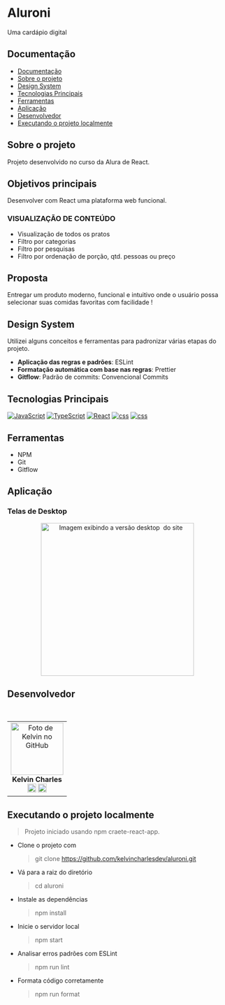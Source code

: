 # Aluroni

Uma cardápio  digital

## Documentação

- [Documentação](#)
- [Sobre o projeto](#sobre-o-projeto)
- [Design System](#design-system)
- [Tecnologias Principais](#tecnologias-principais)
- [Ferramentas](#ferramentas)
- [Aplicação](#aplicação)
- [Desenvolvedor](#desenvolvedor)
- [Executando o projeto localmente](#executando-o-projeto-localmente)

## Sobre o projeto

Projeto desenvolvido no curso da Alura de React.

## Objetivos principais

Desenvolver com React uma plataforma web funcional.

### VISUALIZAÇÃO DE CONTEÚDO

- Visualização de todos os pratos
- Filtro por categorias
- Filtro por pesquisas
- Filtro por ordenação de porção, qtd. pessoas ou preço

## Proposta

Entregar um produto moderno, funcional e intuitivo onde o usuário possa selecionar suas comidas favoritas com facilidade !

## Design System

Utilizei alguns conceitos e ferramentas para padronizar várias etapas do projeto.

- **Aplicação das regras e padrões**: ESLint
- **Formatação automática com base nas regras**: Prettier
- **Gitflow**: Padrão de commits: Convencional Commits

## Tecnologias Principais

[![JavaScript](https://img.shields.io/badge/JavaScript-F7DF1E?style=for-the-badge&logo=javascript&logoColor=black)](https://developer.mozilla.org/pt-BR/docs/Web/JavaScript)
[![TypeScript](https://img.shields.io/badge/TypeScript-007ACC?style=for-the-badge&logo=typescript&logoColor=white)](https://www.typescriptlang.org/)
[![React](https://img.shields.io/badge/React-20232A?style=for-the-badge&logo=react&logoColor=61DAFB)](https://pt-br.legacy.reactjs.org/)
[![css](https://img.shields.io/badge/CSS3-1572B6?style=for-the-badge&logo=css3&logoColor=white)](https://developer.mozilla.org/pt-BR/docs/Web/CSS)
[![css](https://img.shields.io/badge/Sass-CC6699?style=for-the-badge&logo=sass&logoColor=white)](https://sass-lang.com/)

## Ferramentas

- NPM
- Git
- Gitflow

## Aplicação

### Telas de Desktop

<p align="center">
  <img src="src/assets/gif/aluroni.gif" alt="Imagem exibindo a versão desktop  do site" width="350">
</p>



## Desenvolvedor

<table align="center">
    <tr>  
        <td align="center">
            <div>
                <img src="https://avatars.githubusercontent.com/u/110488969?v=4"width="120px;" alt="Foto de Kelvin no GitHub"/><br>
                    <b> Kelvin Charles  </b><br>
                        <a href="https://www.linkedin.com/in/kelvin-charles/" alt="Linkedin"><img src="https://img.shields.io/badge/LinkedIn-0077B5?style=for-the-badge&logo=linkedin&logoColor=white" height="20"></a>
                        <a href="https://github.com/kelvincharlesdev" alt="GitHub"><img src="https://img.shields.io/badge/GitHub-100000?style=for-the-badge&logo=github&logoColor=white" height="20"></a>
            </div>
        </td>          
</table>

## Executando o projeto localmente

> Projeto iniciado usando npm craete-react-app.

- Clone o projeto com

  > git clone https://github.com/kelvincharlesdev/aluroni.git

- Vá para a raiz do diretório

  > cd aluroni

- Instale as dependências

  > npm install

- Inicie o servidor local

  > npm start

- Analisar erros padrões com ESLint

  > npm run lint

- Formata código corretamente

  > npm run format
